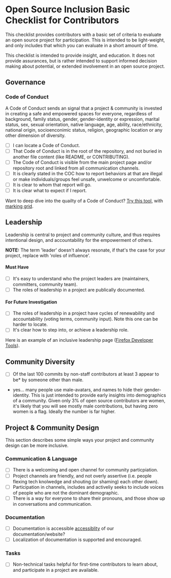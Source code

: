 # Open Source Inclusion Basic Checklist for Contributors


This checklist provides contributors with a basic set of criteria to evaluate an open source project for participation. This is intended to be light-weight, and only includes that which you can evaluate in a short amount of time.

This checklist is intended to provide insight, and education.  It does not provide assurances, but is rather intended to support informed decision making about potential, or extended involvement in an open source project.

## Governance

### Code of Conduct
A Code of Conduct sends an  signal that a project & community is invested in creating a safe and empowered spaces for everyone, regardless of background, family status, gender, gender-identity or expression, marital status, sex, sexual orientation, native language, age, ability, race/ethnicity, national origin, socioenconimic status, religion, geographic location or any other dimension of diversity.

- [ ] I can locate a Code of Conduct.
- [ ] That Code of Conduct is in the root of the repository, and not buried in another file content (like README, or CONTRIBUTING).
- [ ] The Code of Conduct is visible from the main project page and/or repository root and linked from all communication channels.
- [ ] It is clearly stated in the COC how to report behaviors at that are illegal or make individuals/groups feel unsafe, unwelcome or uncomfortable.
- [ ] It is clear to whom that report will go.
- [ ] It is clear what to expect if I report.

Want to deep dive into the quailty of a Code of Conduct?  [Try this tool](https://mozilla.github.io/diversity-coc-review.io/modules/assessment/ownership-location/), with [marking grid](https://mozilla.github.io/diversity-coc-review.io/modules/assessment/marking/).

## Leadership

Leadership is central to project and community culture, and thus requires intentional design, and accountability for the empowerment of others. 

**NOTE:** The term 'leader' doesn't always resonate, if that's the case for your project, replace with 'roles of influence'.

#### Must Have

- [ ] It's easy to understand  who the project leaders are (maintainers, committers, community team).
- [ ] The roles of leadership in a project are publically documented.

#### For Future Investigation

- [ ] The roles of leadership in a project have cycles of renewability and accountability (voting terms, community input). Note this one can be harder to locate.
- [ ] It's clear how to step into, or achieve a leadership role.  

Here is an example of an inclusive leadership page ([Firefox Developer Tools](https://github.com/firefox-devtools/debugger.html/blob/master/docs/community-team.md)).

## Community Diversity
- [ ] Of the last 100 commits by non-staff contributors at least 3 appear to be* by someone other than male.

* yes... many people use male-avatars, and names to hide their gender-identity.  This is just intended to provide early insights into demographics of a community.  Given only 3% of open source contributors are women, it's likely that you will see mostly male contributions, but having zero women is a flag.  Ideally the number is far higher.

## Project & Community Design
This section describes some simple ways your project and community design can be more inclusive.  

### Communication & Language
- [ ] There is a welcoming and open channel for community particpiation.
- [ ] Project channels are friendly, and not overly assertive (i.e. people flexing tech knolwedge and shouting (or shaming) each other down).
- [ ] Participation in channels, includes and activeliy seeks to include voices of people who are not the dominant demographic.
- [ ] There is a way for everyone to share their pronouns, and those show up in conversations and communication.

### Documentation
- [ ] Documentation is accessible [accessiblity](https://www.comprend.com/blog/2017/test-your-websites-accessibility/) of our documentation/website?  
- [ ] Localization of documentation is supported and encouraged.

### Tasks
- [ ] Non-technical tasks helpful for first-time contributors to learn about, and participate in a project are available.


